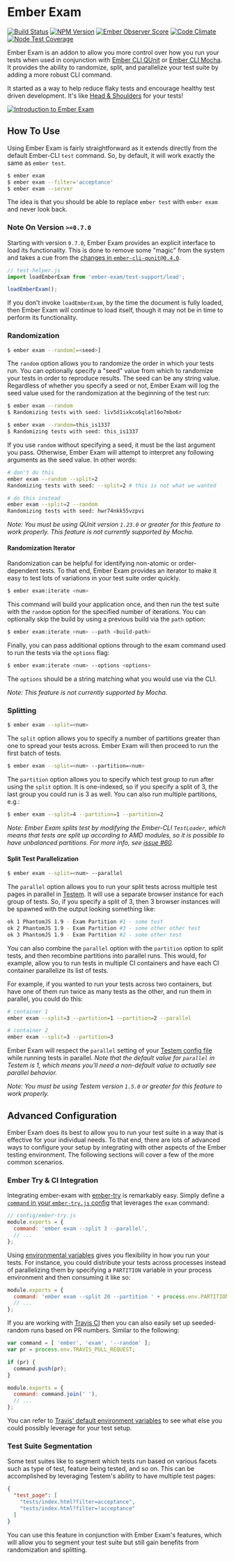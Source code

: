 # Ember Exam

[![Build Status](https://travis-ci.org/trentmwillis/ember-exam.svg?branch=master)](https://travis-ci.org/trentmwillis/ember-exam)
[![NPM Version](https://badge.fury.io/js/ember-exam.svg)](https://badge.fury.io/js/ember-exam)
[![Ember Observer Score](https://emberobserver.com/badges/ember-exam.svg)](https://emberobserver.com/addons/ember-exam)
[![Code Climate](https://codeclimate.com/github/trentmwillis/ember-exam/badges/gpa.svg)](https://codeclimate.com/github/trentmwillis/ember-exam)
[![Node Test Coverage](https://codeclimate.com/github/trentmwillis/ember-exam/badges/coverage.svg)](https://codeclimate.com/github/trentmwillis/ember-exam/coverage)

Ember Exam is an addon to allow you more control over how you run your tests when used in conjunction with [Ember CLI QUnit](https://github.com/ember-cli/ember-cli-qunit) or [Ember CLI Mocha](https://github.com/ember-cli/ember-cli-mocha). It provides the ability to randomize, split, and parallelize your test suite by adding a more robust CLI command.

It started as a way to help reduce flaky tests and encourage healthy test driven development. It's like [Head & Shoulders](http://www.headandshoulders.com/) for your tests!

[![Introduction to Ember Exam](https://cloud.githubusercontent.com/assets/2922250/22800360/157ad67c-eed7-11e6-8d33-d2c59238c7f1.png)](https://embermap.com/video/ember-exam)

## How To Use

Using Ember Exam is fairly straightforward as it extends directly from the default Ember-CLI `test` command. So, by default, it will work exactly the same as `ember test`.

```bash
$ ember exam
$ ember exam --filter='acceptance'
$ ember exam --server
```

The idea is that you should be able to replace `ember test` with `ember exam` and never look back.

### Note On Version `>=0.7.0`

Starting with version `0.7.0`, Ember Exam provides an explicit interface to load its functionality. This is done to remove some "magic" from the system and takes a cue from the [changes in `ember-cli-qunit@0.4.0`](https://github.com/ember-cli/ember-cli-qunit#upgrading).

```js
// test-helper.js
import loadEmberExam from 'ember-exam/test-support/load';

loadEmberExam();
```

If you don't invoke `loadEmberExam`, by the time the document is fully loaded, then Ember Exam will continue to load itself, though it may not be in time to perform its functionality.

### Randomization

```bash
$ ember exam --random[=<seed>]
```

The `random` option allows you to randomize the order in which your tests run. You can optionally specify a "seed" value from which to randomize your tests in order to reproduce results. The seed can be any string value. Regardless of whether you specify a seed or not, Ember Exam will log the seed value used for the randomization at the beginning of the test run:

```bash
$ ember exam --random
$ Randomizing tests with seed: liv5d1ixkco6qlatl6o7mbo6r

$ ember exam --random=this_is1337
$ Randomizing tests with seed: this_is1337
```

If you use `random` without specifying a seed, it must be the last argument you pass. Otherwise, Ember Exam will attempt to interpret any following arguments as the seed value. In other words:

```bash
# don't do this
ember exam --random --split=2
Randomizing tests with seed: --split=2 # this is not what we wanted

# do this instead
ember exam --split=2 --random
Randomizing tests with seed: hwr74nkk55vzpvi
```

_Note: You must be using QUnit version `1.23.0` or greater for this feature to work properly. This feature is not currently supported by Mocha._

#### Randomization Iterator

Randomization can be helpful for identifying non-atomic or order-dependent tests. To that end, Ember Exam provides an iterator to make it easy to test lots of variations in your test suite order quickly.

```bash
$ ember exam:iterate <num>
```

This command will build your application once, and then run the test suite with the `random` option for the specified number of iterations. You can optionally skip the build by using a previous build via the `path` option:

```bash
$ ember exam:iterate <num> --path <build-path>
```

Finally, you can pass additional options through to the exam command used to run the tests via the `options` flag:

```bash
$ ember exam:iterate <num> --options <options>
```

The `options` should be a string matching what you would use via the CLI.

_Note: This feature is not currently supported by Mocha._

### Splitting

```bash
$ ember exam --split=<num>
```

The `split` option allows you to specify a number of partitions greater than one to spread your tests across. Ember Exam will then proceed to run the first batch of tests.

```bash
$ ember exam --split=<num> --partition=<num>
```

The `partition` option allows you to specify which test group to run after using the `split` option. It is one-indexed, so if you specify a split of 3, the last group you could run is 3 as well. You can also run multiple partitions, e.g.:

```bash
$ ember exam --split=4 --partition=1 --partition=2
```

_Note: Ember Exam splits test by modifying the Ember-CLI `TestLoader`, which means that tests are split up according to AMD modules, so it is possible to have unbalanced partitions. For more info, see [issue #60](https://github.com/trentmwillis/ember-exam/issues/60)._

<!--```bash
$ ember exam --split=<num> --weighted
```

The `weighted` option splits tests by weighting them according to type; `acceptance` tests weigh more than `unit` tests weigh more than `jshint` tests. This helps make sure the various test groupings run in similar amounts of time. -->

#### Split Test Parallelization

```bash
$ ember exam --split=<num> --parallel
```

The `parallel` option allows you to run your split tests across multiple test pages in parallel in [Testem](https://github.com/testem/testem). It will use a separate browser instance for each group of tests. So, if you specify a split of 3, then 3 browser instances will be spawned with the output looking something like:

```bash
ok 1 PhantomJS 1.9 - Exam Partition #1 - some test
ok 2 PhantomJS 1.9 - Exam Partition #3 - some other other test
ok 3 PhantomJS 1.9 - Exam Partition #2 - some other test
```

You can also combine the `parallel` option with the `partition` option to split tests, and then recombine partitions into parallel runs. This would, for example, allow you to run tests in multiple CI containers and have each CI container parallelize its list of tests.

For example, if you wanted to run your tests across two containers, but have one of them run twice as many tests as the other, and run them in parallel, you could do this:

```bash
# container 1
ember exam --split=3 --partition=1 --partition=2 --parallel
```

```bash
# container 2
ember exam --split=3 --partition=3
```

Ember Exam will respect the `parallel` setting of your [Testem config file](https://github.com/testem/testem/blob/master/docs/config_file.md#config-level-options) while running tests in parallel. _Note that the default value for `parallel` in Testem is 1, which means you'll need a non-default value to actually see parallel behavior._

_Note: You must be using Testem version `1.5.0` or greater for this feature to work properly._

## Advanced Configuration

Ember Exam does its best to allow you to run your test suite in a way that is effective for your individual needs. To that end, there are lots of advanced ways to configure your setup by integrating with other aspects of the Ember testing environment. The following sections will cover a few of the more common scenarios.

### Ember Try & CI Integration

Integrating ember-exam with [ember-try](https://github.com/ember-cli/ember-try) is remarkably easy. Simply define a [`command` in your `ember-try.js` config](https://github.com/ember-cli/ember-try#configuration-files) that leverages the `exam` command:

```js
// config/ember-try.js
module.exports = {
  command: 'ember exam --split 3 --parallel',
  // ...
};
```

Using [environmental variables](https://nodejs.org/api/process.html#process_process_env) gives you flexibility in how you run your tests. For instance, you could distribute your tests across processes instead of parallelizing them by specifying a `PARTITION` variable in your process environment and then consuming it like so:

```js
module.exports = {
  command: 'ember exam --split 20 --partition ' + process.env.PARTITION,
  // ...
};
```

If you are working with [Travis CI](https://travis-ci.org/) then you can also easily set up seeded-random runs based on PR numbers. Similar to the following:

```js
var command = [ 'ember', 'exam', '--random' ];
var pr = process.env.TRAVIS_PULL_REQUEST;

if (pr) {
  command.push(pr);
}

module.exports = {
  command: command.join(' '),
  // ...
};
```

You can refer to [Travis' default environment variables](https://docs.travis-ci.com/user/environment-variables/#Default-Environment-Variables) to see what else you could possibly leverage for your test setup.

### Test Suite Segmentation

Some test suites like to segment which tests run based on various facets such as type of test, feature being tested, and so on. This can be accomplished by leveraging Testem's ability to have multiple test pages:

```json
{
  "test_page": [
    "tests/index.html?filter=acceptance",
    "tests/index.html?filter=!acceptance"
  ]
}
```

You can use this feature in conjunction with Ember Exam's features, which will allow you to segment your test suite but still gain benefits from randomization and splitting.
